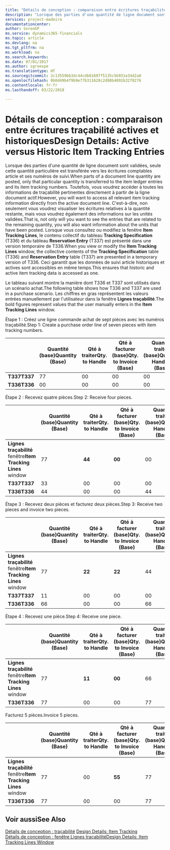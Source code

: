 ```yaml
---
title: "Détails de conception : comparaison entre écritures traçabilité actives et historiques | Microsoft Docs"
description: "Lorsque des parties d'une quantité de ligne document sont validées, seule cette quantité particulière est transférée vers les écritures comptables article et ses numéros de suivi. Toutefois, vous voudrez accéder à toutes les informations de traçabilité pertinentes directement à partir de la ligne document actif. C'est-à-dire, non seulement vous voudrez visualiser les écritures relatives à la quantité restante, mais vous voudrez également des informations sur les unités validées. Lorsque vous consultez ou modifiez la fenêtre **Item Tracking Lines**, le contenu collectif du tableau **Tracking Specification** (T336) et du tableau **Reservation Entry** (T337) est présenté dans une version temporaire de T336. Ceci garantit que les données de suivi article historiques et actives sont accessibles en même temps."
services: project-madeira
documentationcenter: 
author: SorenGP
ms.service: dynamics365-financials
ms.topic: article
ms.devlang: na
ms.tgt_pltfrm: na
ms.workload: na
ms.search.keywords: 
ms.date: 07/01/2017
ms.author: sgroespe
ms.translationtype: HT
ms.sourcegitcommit: 2c13559bb3dc44cdb61697f5135c5b931e34d2a8
ms.openlocfilehash: 0b0d49b4f9b9e77b311628c2d88b4891b32f8276
ms.contentlocale: fr-fr
ms.lasthandoff: 03/22/2018

---
```

# <a name="design-details-active-versus-historic-item-tracking-entries"></a><span data-ttu-id="2bad0-107">Détails de conception : comparaison entre écritures traçabilité actives et historiques</span><span class="sxs-lookup"><span data-stu-id="2bad0-107">Design Details: Active versus Historic Item Tracking Entries</span></span>
<span data-ttu-id="2bad0-108">Lorsque des parties d'une quantité de ligne document sont validées, seule cette quantité particulière est transférée vers les écritures comptables article et ses numéros de suivi.</span><span class="sxs-lookup"><span data-stu-id="2bad0-108">When parts of a document line quantity are posted, only that particular quantity is transferred to the item ledger entries and its item tracking numbers.</span></span> <span data-ttu-id="2bad0-109">Toutefois, vous voudrez accéder à toutes les informations de traçabilité pertinentes directement à partir de la ligne document actif.</span><span class="sxs-lookup"><span data-stu-id="2bad0-109">However, you will want to access all relevant item tracking information directly from the active document line.</span></span> <span data-ttu-id="2bad0-110">C'est-à-dire, non seulement vous voudrez visualiser les écritures relatives à la quantité restante, mais vous voudrez également des informations sur les unités validées.</span><span class="sxs-lookup"><span data-stu-id="2bad0-110">That is, not only will you want to see the entries that are related to the remaining quantity, you will also want information about the units that have been posted.</span></span> <span data-ttu-id="2bad0-111">Lorsque vous consultez ou modifiez la fenêtre **Item Tracking Lines**, le contenu collectif du tableau **Tracking Specification** (T336) et du tableau **Reservation Entry** (T337) est présenté dans une version temporaire de T336.</span><span class="sxs-lookup"><span data-stu-id="2bad0-111">When you view or modify the **Item Tracking Lines** window, the collective contents of the **Tracking Specification** table (T336) and **Reservation Entry** table (T337) are presented in a temporary version of T336.</span></span> <span data-ttu-id="2bad0-112">Ceci garantit que les données de suivi article historiques et actives sont accessibles en même temps.</span><span class="sxs-lookup"><span data-stu-id="2bad0-112">This ensures that historic and active item tracking data is accessed as one.</span></span>  

 <span data-ttu-id="2bad0-113">Le tableau suivant montre la manière dont T336 et T337 sont utilisés dans un scénario achat.</span><span class="sxs-lookup"><span data-stu-id="2bad0-113">The following table shows how T336 and T337 are used in a purchase scenario.</span></span> <span data-ttu-id="2bad0-114">Les chiffres en gras représentent les valeurs entrées manuellement par l'utilisateur dans la fenêtre **Lignes traçabilité**.</span><span class="sxs-lookup"><span data-stu-id="2bad0-114">The bold figures represent values that the user manually enters in the **Item Tracking Lines** window.</span></span>  

 <span data-ttu-id="2bad0-115">Étape 1 : Créez une ligne commande achat de sept pièces avec les numéros traçabilité.</span><span class="sxs-lookup"><span data-stu-id="2bad0-115">Step 1: Create a purchase order line of seven pieces with item tracking numbers.</span></span>  

||<span data-ttu-id="2bad0-116">**Quantité (base)**</span><span class="sxs-lookup"><span data-stu-id="2bad0-116">**Quantity (Base)**</span></span>|<span data-ttu-id="2bad0-117">**Qté à traiter**</span><span class="sxs-lookup"><span data-stu-id="2bad0-117">**Qty. to Handle**</span></span>|<span data-ttu-id="2bad0-118">**Qté à facturer (base)**</span><span class="sxs-lookup"><span data-stu-id="2bad0-118">**Qty. to Invoice (Base)**</span></span>|<span data-ttu-id="2bad0-119">**Quantité traitée (base)**</span><span class="sxs-lookup"><span data-stu-id="2bad0-119">**Quantity Handled (Base)**</span></span>|<span data-ttu-id="2bad0-120">**Quantité facturée (base)**</span><span class="sxs-lookup"><span data-stu-id="2bad0-120">**Quantity Invoiced (Base)**</span></span>|  
|-|----------------------------------------------|--------------------------------------------|------------------------------------------------------|-------------------------------------------------------|--------------------------------------------------------|  
|<span data-ttu-id="2bad0-121">**T337**</span><span class="sxs-lookup"><span data-stu-id="2bad0-121">**T337**</span></span>|<span data-ttu-id="2bad0-122">7</span><span class="sxs-lookup"><span data-stu-id="2bad0-122">7</span></span>|<span data-ttu-id="2bad0-123">0</span><span class="sxs-lookup"><span data-stu-id="2bad0-123">0</span></span>|<span data-ttu-id="2bad0-124">0</span><span class="sxs-lookup"><span data-stu-id="2bad0-124">0</span></span>|<span data-ttu-id="2bad0-125">0</span><span class="sxs-lookup"><span data-stu-id="2bad0-125">0</span></span>|<span data-ttu-id="2bad0-126">0</span><span class="sxs-lookup"><span data-stu-id="2bad0-126">0</span></span>|  
|<span data-ttu-id="2bad0-127">**T336**</span><span class="sxs-lookup"><span data-stu-id="2bad0-127">**T336**</span></span>|<span data-ttu-id="2bad0-128">0</span><span class="sxs-lookup"><span data-stu-id="2bad0-128">0</span></span>|<span data-ttu-id="2bad0-129">0</span><span class="sxs-lookup"><span data-stu-id="2bad0-129">0</span></span>|<span data-ttu-id="2bad0-130">0</span><span class="sxs-lookup"><span data-stu-id="2bad0-130">0</span></span>|<span data-ttu-id="2bad0-131">0</span><span class="sxs-lookup"><span data-stu-id="2bad0-131">0</span></span>|<span data-ttu-id="2bad0-132">0</span><span class="sxs-lookup"><span data-stu-id="2bad0-132">0</span></span>|  

 <span data-ttu-id="2bad0-133">Étape 2 : Recevez quatre pièces.</span><span class="sxs-lookup"><span data-stu-id="2bad0-133">Step 2: Receive four pieces.</span></span>  

||<span data-ttu-id="2bad0-134">**Quantité (base)**</span><span class="sxs-lookup"><span data-stu-id="2bad0-134">**Quantity (Base)**</span></span>|<span data-ttu-id="2bad0-135">**Qté à traiter**</span><span class="sxs-lookup"><span data-stu-id="2bad0-135">**Qty. to Handle**</span></span>|<span data-ttu-id="2bad0-136">**Qté à facturer (base)**</span><span class="sxs-lookup"><span data-stu-id="2bad0-136">**Qty. to Invoice (Base)**</span></span>|<span data-ttu-id="2bad0-137">**Quantité traitée (base)**</span><span class="sxs-lookup"><span data-stu-id="2bad0-137">**Quantity Handled (Base)**</span></span>|<span data-ttu-id="2bad0-138">**Quantité facturée (base)**</span><span class="sxs-lookup"><span data-stu-id="2bad0-138">**Quantity Invoiced (Base)**</span></span>|  
|-|----------------------------------------------|--------------------------------------------|------------------------------------------------------|-------------------------------------------------------|--------------------------------------------------------|  
|<span data-ttu-id="2bad0-139">**Lignes traçabilité** fenêtre</span><span class="sxs-lookup"><span data-stu-id="2bad0-139">**Item Tracking Lines** window</span></span>|<span data-ttu-id="2bad0-140">7</span><span class="sxs-lookup"><span data-stu-id="2bad0-140">7</span></span>|<span data-ttu-id="2bad0-141">**4**</span><span class="sxs-lookup"><span data-stu-id="2bad0-141">**4**</span></span>|<span data-ttu-id="2bad0-142">**0**</span><span class="sxs-lookup"><span data-stu-id="2bad0-142">**0**</span></span>|<span data-ttu-id="2bad0-143">0</span><span class="sxs-lookup"><span data-stu-id="2bad0-143">0</span></span>|<span data-ttu-id="2bad0-144">0</span><span class="sxs-lookup"><span data-stu-id="2bad0-144">0</span></span>|  
|<span data-ttu-id="2bad0-145">**T337**</span><span class="sxs-lookup"><span data-stu-id="2bad0-145">**T337**</span></span>|<span data-ttu-id="2bad0-146">3</span><span class="sxs-lookup"><span data-stu-id="2bad0-146">3</span></span>|<span data-ttu-id="2bad0-147">0</span><span class="sxs-lookup"><span data-stu-id="2bad0-147">0</span></span>|<span data-ttu-id="2bad0-148">0</span><span class="sxs-lookup"><span data-stu-id="2bad0-148">0</span></span>|<span data-ttu-id="2bad0-149">0</span><span class="sxs-lookup"><span data-stu-id="2bad0-149">0</span></span>|<span data-ttu-id="2bad0-150">0</span><span class="sxs-lookup"><span data-stu-id="2bad0-150">0</span></span>|  
|<span data-ttu-id="2bad0-151">**T336**</span><span class="sxs-lookup"><span data-stu-id="2bad0-151">**T336**</span></span>|<span data-ttu-id="2bad0-152">4</span><span class="sxs-lookup"><span data-stu-id="2bad0-152">4</span></span>|<span data-ttu-id="2bad0-153">0</span><span class="sxs-lookup"><span data-stu-id="2bad0-153">0</span></span>|<span data-ttu-id="2bad0-154">0</span><span class="sxs-lookup"><span data-stu-id="2bad0-154">0</span></span>|<span data-ttu-id="2bad0-155">4</span><span class="sxs-lookup"><span data-stu-id="2bad0-155">4</span></span>|<span data-ttu-id="2bad0-156">0</span><span class="sxs-lookup"><span data-stu-id="2bad0-156">0</span></span>|  

 <span data-ttu-id="2bad0-157">Étape 3 : Recevez deux pièces et facturez deux pièces.</span><span class="sxs-lookup"><span data-stu-id="2bad0-157">Step 3: Receive two pieces and invoice two pieces.</span></span>  

||<span data-ttu-id="2bad0-158">**Quantité (base)**</span><span class="sxs-lookup"><span data-stu-id="2bad0-158">**Quantity (Base)**</span></span>|<span data-ttu-id="2bad0-159">**Qté à traiter**</span><span class="sxs-lookup"><span data-stu-id="2bad0-159">**Qty. to Handle**</span></span>|<span data-ttu-id="2bad0-160">**Qté à facturer (base)**</span><span class="sxs-lookup"><span data-stu-id="2bad0-160">**Qty. to Invoice (Base)**</span></span>|<span data-ttu-id="2bad0-161">**Quantité traitée (base)**</span><span class="sxs-lookup"><span data-stu-id="2bad0-161">**Quantity Handled (Base)**</span></span>|<span data-ttu-id="2bad0-162">**Quantité facturée (base)**</span><span class="sxs-lookup"><span data-stu-id="2bad0-162">**Quantity Invoiced (Base)**</span></span>|  
|-|----------------------------------------------|--------------------------------------------|------------------------------------------------------|-------------------------------------------------------|--------------------------------------------------------|  
|<span data-ttu-id="2bad0-163">**Lignes traçabilité** fenêtre</span><span class="sxs-lookup"><span data-stu-id="2bad0-163">**Item Tracking Lines** window</span></span>|<span data-ttu-id="2bad0-164">7</span><span class="sxs-lookup"><span data-stu-id="2bad0-164">7</span></span>|<span data-ttu-id="2bad0-165">**2**</span><span class="sxs-lookup"><span data-stu-id="2bad0-165">**2**</span></span>|<span data-ttu-id="2bad0-166">**2**</span><span class="sxs-lookup"><span data-stu-id="2bad0-166">**2**</span></span>|<span data-ttu-id="2bad0-167">4</span><span class="sxs-lookup"><span data-stu-id="2bad0-167">4</span></span>|<span data-ttu-id="2bad0-168">0</span><span class="sxs-lookup"><span data-stu-id="2bad0-168">0</span></span>|  
|<span data-ttu-id="2bad0-169">**T337**</span><span class="sxs-lookup"><span data-stu-id="2bad0-169">**T337**</span></span>|<span data-ttu-id="2bad0-170">1</span><span class="sxs-lookup"><span data-stu-id="2bad0-170">1</span></span>|<span data-ttu-id="2bad0-171">0</span><span class="sxs-lookup"><span data-stu-id="2bad0-171">0</span></span>|<span data-ttu-id="2bad0-172">0</span><span class="sxs-lookup"><span data-stu-id="2bad0-172">0</span></span>|<span data-ttu-id="2bad0-173">0</span><span class="sxs-lookup"><span data-stu-id="2bad0-173">0</span></span>|<span data-ttu-id="2bad0-174">0</span><span class="sxs-lookup"><span data-stu-id="2bad0-174">0</span></span>|  
|<span data-ttu-id="2bad0-175">**T336**</span><span class="sxs-lookup"><span data-stu-id="2bad0-175">**T336**</span></span>|<span data-ttu-id="2bad0-176">6</span><span class="sxs-lookup"><span data-stu-id="2bad0-176">6</span></span>|<span data-ttu-id="2bad0-177">0</span><span class="sxs-lookup"><span data-stu-id="2bad0-177">0</span></span>|<span data-ttu-id="2bad0-178">0</span><span class="sxs-lookup"><span data-stu-id="2bad0-178">0</span></span>|<span data-ttu-id="2bad0-179">6</span><span class="sxs-lookup"><span data-stu-id="2bad0-179">6</span></span>|<span data-ttu-id="2bad0-180">2</span><span class="sxs-lookup"><span data-stu-id="2bad0-180">2</span></span>|  

 <span data-ttu-id="2bad0-181">Étape 4 : Recevez une pièce.</span><span class="sxs-lookup"><span data-stu-id="2bad0-181">Step 4: Receive one piece.</span></span>  

||<span data-ttu-id="2bad0-182">**Quantité (base)**</span><span class="sxs-lookup"><span data-stu-id="2bad0-182">**Quantity (Base)**</span></span>|<span data-ttu-id="2bad0-183">**Qté à traiter**</span><span class="sxs-lookup"><span data-stu-id="2bad0-183">**Qty. to Handle**</span></span>|<span data-ttu-id="2bad0-184">**Qté à facturer (base)**</span><span class="sxs-lookup"><span data-stu-id="2bad0-184">**Qty. to Invoice (Base)**</span></span>|<span data-ttu-id="2bad0-185">**Quantité traitée (base)**</span><span class="sxs-lookup"><span data-stu-id="2bad0-185">**Quantity Handled (Base)**</span></span>|<span data-ttu-id="2bad0-186">**Quantité facturée (base)**</span><span class="sxs-lookup"><span data-stu-id="2bad0-186">**Quantity Invoiced (Base)**</span></span>|  
|-|----------------------------------------------|--------------------------------------------|------------------------------------------------------|-------------------------------------------------------|--------------------------------------------------------|  
|<span data-ttu-id="2bad0-187">**Lignes traçabilité** fenêtre</span><span class="sxs-lookup"><span data-stu-id="2bad0-187">**Item Tracking Lines** window</span></span>|<span data-ttu-id="2bad0-188">7</span><span class="sxs-lookup"><span data-stu-id="2bad0-188">7</span></span>|<span data-ttu-id="2bad0-189">**1**</span><span class="sxs-lookup"><span data-stu-id="2bad0-189">**1**</span></span>|<span data-ttu-id="2bad0-190">**0**</span><span class="sxs-lookup"><span data-stu-id="2bad0-190">**0**</span></span>|<span data-ttu-id="2bad0-191">6</span><span class="sxs-lookup"><span data-stu-id="2bad0-191">6</span></span>|<span data-ttu-id="2bad0-192">2</span><span class="sxs-lookup"><span data-stu-id="2bad0-192">2</span></span>|  
|<span data-ttu-id="2bad0-193">**T336**</span><span class="sxs-lookup"><span data-stu-id="2bad0-193">**T336**</span></span>|<span data-ttu-id="2bad0-194">7</span><span class="sxs-lookup"><span data-stu-id="2bad0-194">7</span></span>|<span data-ttu-id="2bad0-195">0</span><span class="sxs-lookup"><span data-stu-id="2bad0-195">0</span></span>|<span data-ttu-id="2bad0-196">0</span><span class="sxs-lookup"><span data-stu-id="2bad0-196">0</span></span>|<span data-ttu-id="2bad0-197">7</span><span class="sxs-lookup"><span data-stu-id="2bad0-197">7</span></span>|<span data-ttu-id="2bad0-198">2</span><span class="sxs-lookup"><span data-stu-id="2bad0-198">2</span></span>|  

 <span data-ttu-id="2bad0-199">Facturez 5 pièces.</span><span class="sxs-lookup"><span data-stu-id="2bad0-199">Invoice 5 pieces.</span></span>  

||<span data-ttu-id="2bad0-200">**Quantité (base)**</span><span class="sxs-lookup"><span data-stu-id="2bad0-200">**Quantity (Base)**</span></span>|<span data-ttu-id="2bad0-201">**Qté à traiter**</span><span class="sxs-lookup"><span data-stu-id="2bad0-201">**Qty. to Handle**</span></span>|<span data-ttu-id="2bad0-202">**Qté à facturer (base)**</span><span class="sxs-lookup"><span data-stu-id="2bad0-202">**Qty. to Invoice (Base)**</span></span>|<span data-ttu-id="2bad0-203">**Quantité traitée (base)**</span><span class="sxs-lookup"><span data-stu-id="2bad0-203">**Quantity Handled (Base)**</span></span>|<span data-ttu-id="2bad0-204">**Quantité facturée (base)**</span><span class="sxs-lookup"><span data-stu-id="2bad0-204">**Quantity Invoiced (Base)**</span></span>|  
|-|----------------------------------------------|--------------------------------------------|------------------------------------------------------|-------------------------------------------------------|--------------------------------------------------------|  
|<span data-ttu-id="2bad0-205">**Lignes traçabilité** fenêtre</span><span class="sxs-lookup"><span data-stu-id="2bad0-205">**Item Tracking Lines** window</span></span>|<span data-ttu-id="2bad0-206">7</span><span class="sxs-lookup"><span data-stu-id="2bad0-206">7</span></span>|<span data-ttu-id="2bad0-207">0</span><span class="sxs-lookup"><span data-stu-id="2bad0-207">0</span></span>|<span data-ttu-id="2bad0-208">**5**</span><span class="sxs-lookup"><span data-stu-id="2bad0-208">**5**</span></span>|<span data-ttu-id="2bad0-209">7</span><span class="sxs-lookup"><span data-stu-id="2bad0-209">7</span></span>|<span data-ttu-id="2bad0-210">2</span><span class="sxs-lookup"><span data-stu-id="2bad0-210">2</span></span>|  
|<span data-ttu-id="2bad0-211">**T336**</span><span class="sxs-lookup"><span data-stu-id="2bad0-211">**T336**</span></span>|<span data-ttu-id="2bad0-212">7</span><span class="sxs-lookup"><span data-stu-id="2bad0-212">7</span></span>|<span data-ttu-id="2bad0-213">0</span><span class="sxs-lookup"><span data-stu-id="2bad0-213">0</span></span>|<span data-ttu-id="2bad0-214">0</span><span class="sxs-lookup"><span data-stu-id="2bad0-214">0</span></span>|<span data-ttu-id="2bad0-215">7</span><span class="sxs-lookup"><span data-stu-id="2bad0-215">7</span></span>|<span data-ttu-id="2bad0-216">7</span><span class="sxs-lookup"><span data-stu-id="2bad0-216">7</span></span>|  

## <a name="see-also"></a><span data-ttu-id="2bad0-217">Voir aussi</span><span class="sxs-lookup"><span data-stu-id="2bad0-217">See Also</span></span>  
 <span data-ttu-id="2bad0-218">[Détails de conception : traçabilité](design-details-item-tracking.md) </span><span class="sxs-lookup"><span data-stu-id="2bad0-218">[Design Details: Item Tracking](design-details-item-tracking.md) </span></span>  
 [<span data-ttu-id="2bad0-219">Détails de conception : fenêtre Lignes traçabilité</span><span class="sxs-lookup"><span data-stu-id="2bad0-219">Design Details: Item Tracking Lines Window</span></span>](design-details-item-tracking-lines-window.md)

